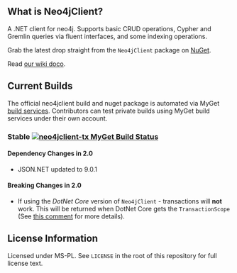 ## What is Neo4jClient?

A .NET client for neo4j. Supports basic CRUD operations, Cypher and Gremlin queries via fluent interfaces, and some indexing operations.

Grab the latest drop straight from the `Neo4jClient` package on [NuGet](http://nuget.org/List/Packages/Neo4jClient).

Read [our wiki doco](https://github.com/Readify/Neo4jClient/wiki).

## Current Builds
The official neo4jclient build and nuget package is automated via MyGet [build services](http://docs.myget.org/docs/reference/build-services). Contributors can test private builds using MyGet build services under their own account.

### Stable [![neo4jclient-tx MyGet Build Status](https://www.myget.org/BuildSource/Badge/neo4jclient-tx?identifier=57c22856-7609-4211-a432-a1ecdf6f1497)](https://www.myget.org/)

#### Dependency Changes in 2.0

* JSON.NET updated to 9.0.1 

#### Breaking Changes in 2.0

* If using the *DotNet Core* version of `Neo4jClient` - transactions will **not** work. This will be returned when DotNet Core gets the `TransactionScope` (See [this comment](https://github.com/Readify/Neo4jClient/issues/135#issuecomment-231981065) for more details).

## License Information

Licensed under MS-PL. See `LICENSE` in the root of this repository for full license text.
